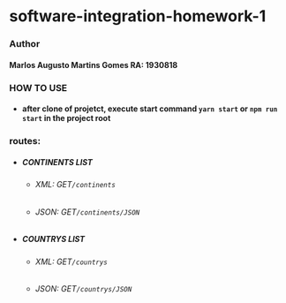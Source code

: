 # software-integration-homework-1

### Author
#### Marlos Augusto Martins Gomes RA: 1930818


### HOW TO USE
- #### after clone of projetct, execute start command `yarn start` or `npm run start` in the project root

### routes:
- ##### CONTINENTS LIST
  - ###### XML: GET`/continents`
  - ###### JSON: GET`/continents/JSON`

- ##### COUNTRYS LIST
  - ###### XML: GET`/countrys`
  - ###### JSON: GET`/countrys/JSON`

